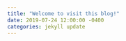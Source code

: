 ```yaml
---
title: "Welcome to visit this blog!"
date: 2019-07-24 12:00:00 -0400
categories: jekyll update
---
```

